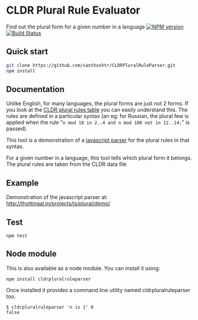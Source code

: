 CLDR Plural Rule Evaluator
==========================
Find out the plural form for a given number in a language
[![NPM version](https://badge.fury.io/js/cldrpluralruleparser.svg)](https://www.npmjs.org/package/cldrpluralruleparser)
[![Build Status](https://travis-ci.org/santhoshtr/CLDRPluralRuleParser.svg?branch=master)](https://travis-ci.org/santhoshtr/CLDRPluralRuleParser)

Quick start
----------

```bash
git clone https://github.com/santhoshtr/CLDRPluralRuleParser.git
npm install
```

Documentation
----------

Unlike English, for many languages, the plural forms are just not 2 forms.
If you look at the [CLDR plural rules table](http://cldr.unicode.org/index/cldr-spec/plural-rules)
you can easily understand this. The rules are defined in a particular syntax
(an eg: for Russian, the plural few is applied when the rule
"`n mod 10 in 2..4 and n mod 100 not in 12..14;`" is passed).

This tool is a demonstration of a [javascript parser](./src/CLDRPluralRuleParser.js)
for the plural rules in that syntax.

For a given number in a language, this tool tells which plural form it belongs.
The plural rules are taken from the CLDR  data file

Example
--------
Demonstration of the javascript parser at:
http://thottingal.in/projects/js/plural/demo/

Test
----
```npm test```

Node module
-----------
This is also available as a node module. You can install it using:

`npm install cldrpluralruleparser`

Once installed it provides a command line utility named cldrpluralruleparser too.
```
$ cldrpluralruleparser 'n is 1' 0
false
```


